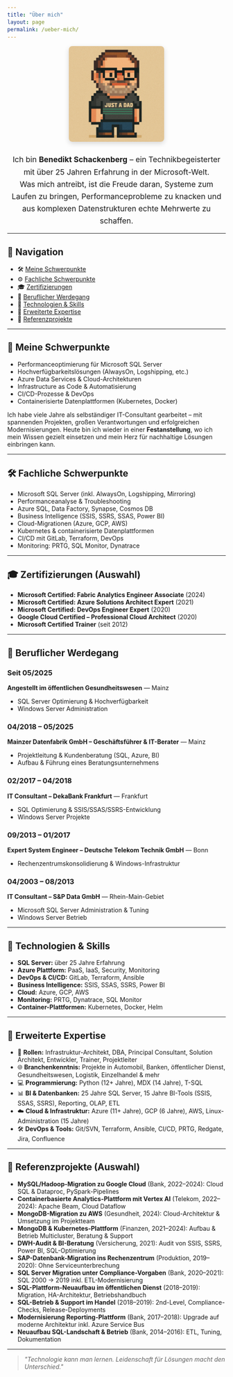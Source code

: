 ```yaml
---
title: "Über mich"
layout: page
permalink: /ueber-mich/
---
```


<div style="max-width: 800px; margin: 0 auto; text-align: center;">
  <img src="/assets/img/pixelpapa.png" alt="Benedikt Schackenberg" width="220" 
       style="border-radius: 8px; box-shadow: 0 4px 12px rgba(0,0,0,0.15); margin-bottom: 1.5rem;" />

  <div style="font-size: 1.1rem; line-height: 1.6; text-align: center;">
    Ich bin <strong>Benedikt Schackenberg</strong> – ein Technikbegeisterter mit über 25 Jahren Erfahrung in der Microsoft-Welt.<br>
    Was mich antreibt, ist die Freude daran, Systeme zum Laufen zu bringen, Performanceprobleme zu knacken und aus komplexen Datenstrukturen echte Mehrwerte zu schaffen.
  </div>
</div>

---

## 🧭 Navigation

- 🛠️ [Meine Schwerpunkte](#-meine-schwerpunkte)
- ⚙️ [Fachliche Schwerpunkte](#-fachliche-schwerpunkte)
- 🎓 [Zertifizierungen](#-zertifizierungen-auswahl)
- 💼 [Beruflicher Werdegang](#-beruflicher-werdegang)
- 🧰 [Technologien & Skills](#-technologien--skills)
- 🧩 [Erweiterte Expertise](#-erweiterte-expertise)
- 📌 [Referenzprojekte](#-referenzprojekte-auswahl)

---

## 🔧 Meine Schwerpunkte

- Performanceoptimierung für Microsoft SQL Server
- Hochverfügbarkeitslösungen (AlwaysOn, Logshipping, etc.)
- Azure Data Services & Cloud-Architekturen
- Infrastructure as Code & Automatisierung
- CI/CD-Prozesse & DevOps
- Containerisierte Datenplattformen (Kubernetes, Docker)

Ich habe viele Jahre als selbständiger IT-Consultant gearbeitet – mit spannenden Projekten, großen Verantwortungen und erfolgreichen Modernisierungen. Heute bin ich wieder in einer **Festanstellung**, wo ich mein Wissen gezielt einsetzen und mein Herz für nachhaltige Lösungen einbringen kann.

---

## 🛠 Fachliche Schwerpunkte

- Microsoft SQL Server (inkl. AlwaysOn, Logshipping, Mirroring)  
- Performanceanalyse & Troubleshooting  
- Azure SQL, Data Factory, Synapse, Cosmos DB  
- Business Intelligence (SSIS, SSRS, SSAS, Power BI)  
- Cloud-Migrationen (Azure, GCP, AWS)  
- Kubernetes & containerisierte Datenplattformen  
- CI/CD mit GitLab, Terraform, DevOps  
- Monitoring: PRTG, SQL Monitor, Dynatrace

---

## 🎓 Zertifizierungen (Auswahl)

- **Microsoft Certified: Fabric Analytics Engineer Associate** (2024)  
- **Microsoft Certified: Azure Solutions Architect Expert** (2021)  
- **Microsoft Certified: DevOps Engineer Expert** (2020)  
- **Google Cloud Certified – Professional Cloud Architect** (2020)  
- **Microsoft Certified Trainer** (seit 2012)

---

## 💼 Beruflicher Werdegang

### Seit 05/2025  
**Angestellt im öffentlichen Gesundheitswesen** — Mainz  
- SQL Server Optimierung & Hochverfügbarkeit  
- Windows Server Administration  

### 04/2018 – 05/2025  
**Mainzer Datenfabrik GmbH – Geschäftsführer & IT-Berater** — Mainz  
- Projektleitung & Kundenberatung (SQL, Azure, BI)  
- Aufbau & Führung eines Beratungsunternehmens

### 02/2017 – 04/2018  
**IT Consultant – DekaBank Frankfurt** — Frankfurt  
- SQL Optimierung & SSIS/SSAS/SSRS-Entwicklung  
- Windows Server Projekte

### 09/2013 – 01/2017  
**Expert System Engineer – Deutsche Telekom Technik GmbH** — Bonn  
- Rechenzentrumskonsolidierung & Windows-Infrastruktur

### 04/2003 – 08/2013  
**IT Consultant – S&P Data GmbH** — Rhein-Main-Gebiet  
- Microsoft SQL Server Administration & Tuning  
- Windows Server Betrieb

---

## 🧰 Technologien & Skills

- **SQL Server:** über 25 Jahre Erfahrung  
- **Azure Plattform:** PaaS, IaaS, Security, Monitoring  
- **DevOps & CI/CD:** GitLab, Terraform, Ansible  
- **Business Intelligence:** SSIS, SSAS, SSRS, Power BI  
- **Cloud:** Azure, GCP, AWS  
- **Monitoring:** PRTG, Dynatrace, SQL Monitor  
- **Container-Plattformen:** Kubernetes, Docker, Helm

---

## 🧩 Erweiterte Expertise

- 💼 **Rollen:** Infrastruktur-Architekt, DBA, Principal Consultant, Solution Architekt, Entwickler, Trainer, Projektleiter  
- 🌐 **Branchenkenntnis:** Projekte in Automobil, Banken, öffentlicher Dienst, Gesundheitswesen, Logistik, Einzelhandel & mehr  
- 💻 **Programmierung:** Python (12+ Jahre), MDX (14 Jahre), T-SQL  
- 📊 **BI & Datenbanken:** 25 Jahre SQL Server, 15 Jahre BI-Tools (SSIS, SSAS, SSRS), Reporting, OLAP, ETL  
- ☁️ **Cloud & Infrastruktur:** Azure (11+ Jahre), GCP (6 Jahre), AWS, Linux-Administration (15 Jahre)  
- 🛠 **DevOps & Tools:** Git/SVN, Terraform, Ansible, CI/CD, PRTG, Redgate, Jira, Confluence

---

## 📌 Referenzprojekte (Auswahl)

- **MySQL/Hadoop-Migration zu Google Cloud** (Bank, 2022–2024): Cloud SQL & Dataproc, PySpark-Pipelines  
- **Containerbasierte Analytics-Plattform mit Vertex AI** (Telekom, 2022–2024): Apache Beam, Cloud Dataflow  
- **MongoDB-Migration zu AWS** (Gesundheit, 2024): Cloud-Architektur & Umsetzung im Projektteam  
- **MongoDB & Kubernetes-Plattform** (Finanzen, 2021–2024): Aufbau & Betrieb Multicluster, Beratung & Support  
- **DWH-Audit & BI-Beratung** (Versicherung, 2021): Audit von SSIS, SSRS, Power BI, SQL-Optimierung  
- **SAP-Datenbank-Migration ins Rechenzentrum** (Produktion, 2019–2020): Ohne Serviceunterbrechung  
- **SQL Server Migration unter Compliance-Vorgaben** (Bank, 2020–2021): SQL 2000 → 2019 inkl. ETL-Modernisierung  
- **SQL-Plattform-Neuaufbau im öffentlichen Dienst** (2018–2019): Migration, HA-Architektur, Betriebshandbuch  
- **SQL-Betrieb & Support im Handel** (2018–2019): 2nd-Level, Compliance-Checks, Release-Deployments  
- **Modernisierung Reporting-Plattform** (Bank, 2017–2018): Upgrade auf moderne Architektur inkl. Azure Service Bus  
- **Neuaufbau SQL-Landschaft & Betrieb** (Bank, 2014–2016): ETL, Tuning, Dokumentation

---

> *"Technologie kann man lernen. Leidenschaft für Lösungen macht den Unterschied."*
